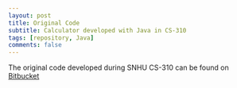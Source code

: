 ```yaml
---
layout: post
title: Original Code
subtitle: Calculator developed with Java in CS-310
tags: [repository, Java]
comments: false
---
```


The original code developed during SNHU CS-310 can be found on [Bitbucket](https://bitbucket.org/aurrunek/calculator/src/master/)